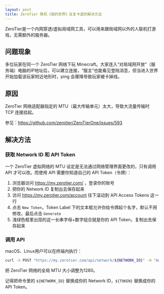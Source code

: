 ```yaml
---
layout: post
title: ZeroTier 联机《我的世界》反复卡退的解决方法
---
```


ZeroTier是一个内网穿透/虚拟局域网工具，可以用来跟局域网以外的人联机打游戏，无需额外的服务器。

## 问题现象

多位玩家在同一个 ZeroTier 网络下玩 Minecraft。大家连入“对局域网开放”（服务端）电脑的IP地址后，可以建立连接，“服主”也能看见登陆消息，但当进入世界开始加载该玩家附近地形时，ping 会骤降导致玩家被卡掉线。

## 原因

ZeroTier 网络适配器指定的 MTU（最大传输单元）太大，导致大流量传输时 TCP 连接挂起。

参见：https://github.com/zerotier/ZeroTierOne/issues/593

## 解决方法

### 获取 Network ID 和 API Token

一个 ZeroTier 虚拟网络的 MTU 设定是无法通过网络管理界面更改的，只有调用 API 才可以改。而使用 API 需要你知道自己的 API Token（令牌）：

1. 浏览器访问 https://my.zerotier.com/ ，登录你的账号
2. 把你的 Network ID 复制出去保存起来
3. 访问 https://my.zerotier.com/account 往下滚动到 API Access Tokens 这一行
4. 点击 `New Token`，Token Label 下的文本框允许你给令牌起个名字，默认不用修改，最后点击 `Generate`
5. 浅绿色框里出现的这一长串字母+数字组合就是你的 API Token，复制出去保存起来

### 调用 API

macOS、Linux用户可以在终端内执行：

```bash
curl -X POST "https://my.zerotier.com/api/network/${NETWORK_ID}" -H "Authorization: bearer ${TOKEN}" -d '{"config": {"mtu": 1280}}'
```

把 ZeroTier 网络的全局 MTU 大小调整为1280。

记得把命令里的 `${NETWORK_ID}` 替换成你的 Network ID，`${TOKEN}` 替换成你的 API Token。